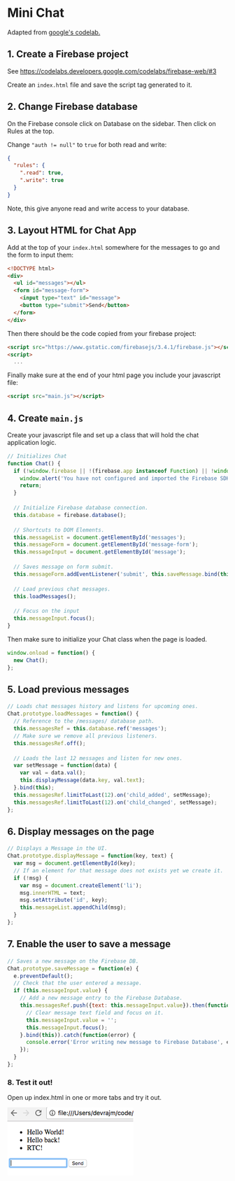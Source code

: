 # Mini Chat

Adapted from [google's codelab.](https://codelabs.developers.google.com/codelabs/firebase-web)

## 1. Create a Firebase project

See <https://codelabs.developers.google.com/codelabs/firebase-web/#3>

Create an `index.html` file and save the script tag generated to it.

## 2. Change Firebase database

On the Firebase console click on Database on the sidebar. Then click on Rules at
the top.

Change `"auth != null"` to `true` for both read and write:

```json
{
  "rules": {
    ".read": true,
    ".write": true
  }
}
```

Note, this give anyone read and write access to your database.

## 3. Layout HTML for Chat App

Add at the top of your `index.html` somewhere for the messages to go and the
form to input them:

```html
<!DOCTYPE html>
<div>
  <ul id="messages"></ul>
  <form id="message-form">
    <input type="text" id="message">
    <button type="submit">Send</button>
  </form>
</div>
```

Then there should be the code copied from your firebase project:

```html
<script src="https://www.gstatic.com/firebasejs/3.4.1/firebase.js"></script>
<script>
  ...
```

Finally make sure at the end of your html page you include your javascript file:

```html
<script src="main.js"></script>
```


## 4. Create `main.js`

Create your javascript file and set up a class that will hold the chat
application logic.

```js
// Initializes Chat
function Chat() {
  if (!window.firebase || !(firebase.app instanceof Function) || !window.config) {
    window.alert('You have not configured and imported the Firebase SDK.');
    return;
  }

  // Initialize Firebase database connection.
  this.database = firebase.database();

  // Shortcuts to DOM Elements.
  this.messageList = document.getElementById('messages');
  this.messageForm = document.getElementById('message-form');
  this.messageInput = document.getElementById('message');

  // Saves message on form submit.
  this.messageForm.addEventListener('submit', this.saveMessage.bind(this));

  // Load previous chat messages.
  this.loadMessages();

  // Focus on the input
  this.messageInput.focus();
}
```

Then make sure to initialize your Chat class when the page is loaded.

```js
window.onload = function() {
  new Chat();
};
```

## 5. Load previous messages

```js
// Loads chat messages history and listens for upcoming ones.
Chat.prototype.loadMessages = function() {
  // Reference to the /messages/ database path.
  this.messagesRef = this.database.ref('messages');
  // Make sure we remove all previous listeners.
  this.messagesRef.off();

  // Loads the last 12 messages and listen for new ones.
  var setMessage = function(data) {
    var val = data.val();
    this.displayMessage(data.key, val.text);
  }.bind(this);
  this.messagesRef.limitToLast(12).on('child_added', setMessage);
  this.messagesRef.limitToLast(12).on('child_changed', setMessage);
};
```

## 6. Display messages on the page

```js
// Displays a Message in the UI.
Chat.prototype.displayMessage = function(key, text) {
  var msg = document.getElementById(key);
  // If an element for that message does not exists yet we create it.
  if (!msg) {
    var msg = document.createElement('li');
    msg.innerHTML = text;
    msg.setAttribute('id', key);
    this.messageList.appendChild(msg);
  }
};
```

## 7. Enable the user to save a message

```js
// Saves a new message on the Firebase DB.
Chat.prototype.saveMessage = function(e) {
  e.preventDefault();
  // Check that the user entered a message.
  if (this.messageInput.value) {
    // Add a new message entry to the Firebase Database.
    this.messagesRef.push({text: this.messageInput.value}).then(function() {
      // Clear message text field and focus on it.
      this.messageInput.value = '';
      this.messageInput.focus();
    }.bind(this)).catch(function(error) {
      console.error('Error writing new message to Firebase Database', error);
    });
  }
};
```

### 8. Test it out!

Open up index.html in one or more tabs and try it out.

![Screen shot of chat working](screenshot.png)
